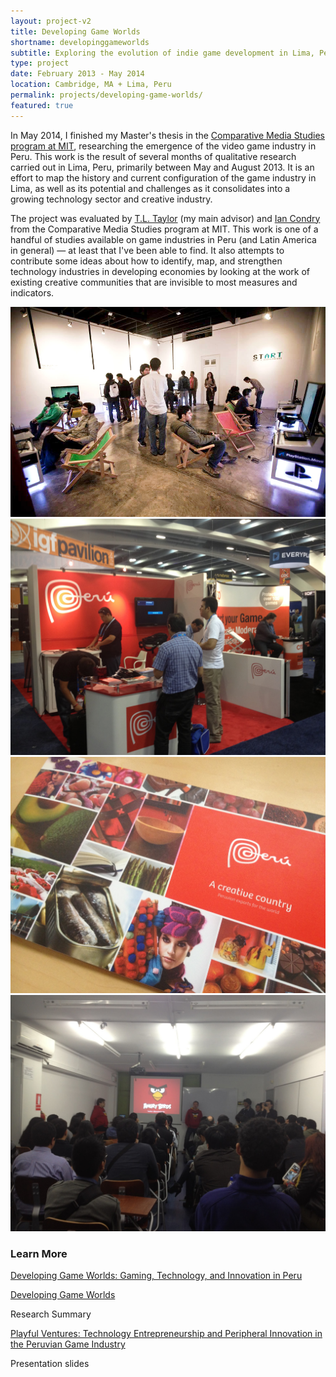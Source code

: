 ```yaml
---
layout: project-v2
title: Developing Game Worlds
shortname: developinggameworlds
subtitle: Exploring the evolution of indie game development in Lima, Peru
type: project
date: February 2013 - May 2014
location: Cambridge, MA + Lima, Peru
permalink: projects/developing-game-worlds/
featured: true
---
```

In May 2014, I finished my Master's thesis in the <a href="http://cmsw.mit.edu">Comparative Media Studies program at MIT</a>, researching the emergence of the video game industry in Peru. This work is the result of several months of qualitative research carried out in Lima, Peru, primarily between May and August 2013. It is an effort to map the history and current configuration of the game industry in Lima, as well as its potential and challenges as it consolidates into a growing technology sector and creative industry.

The project was evaluated by <a href="http://tltaylor.com/">T.L. Taylor</a> (my main advisor) and <a href="http://web.mit.edu/condry/www/">Ian Condry</a> from the Comparative Media Studies program at MIT. This work is one of a handful of studies available on game industries in Peru (and Latin America in general) — at least that I've been able to find. It also attempts to contribute some ideas about how to identify, map, and strengthen technology industries in developing economies by looking at the work of existing creative communities that are invisible to most measures and indicators.

<div class="row project-photos">
	<div class="project-photos_block col-lg-6 col-md-4 col-sm-6 col-xs-12">
		<img src="/files/start.jpg" class="project-photos_picture">
	</div>
	<div class="project-photos_block col-lg-6 col-md-4 col-sm-6 col-xs-12">
		<img src="/files/peru-gdc-setup.jpg" class="project-photos_picture">
	</div>
	<div class="project-photos_block col-lg-6 col-md-4 col-sm-6 col-xs-12">
		<img src="/files/peru-creative-country.JPG" class="project-photos_picture">
	</div>
	<div class="project-photos_block col-lg-6 col-md-4 col-sm-6 col-xs-12">
		<img src="/files/peru-rovio.JPG" class="project-photos_picture">
	</div>
</div>

<h3>Learn More</h3>

<div class="row page-blocks project-resources">
	<div class="col-md-3 col-sm-4 col-xs-6">
		<p class="project-resources_icon"><span class="glyphicon glyphicon-file" aria-hidden="true"></span></p>
		<p><a href="http://marisca.pe/files/EM-DGW-Final.pdf">Developing Game Worlds: Gaming, Technology, and Innovation in Peru</a></p>
	</div>
	<div class="col-md-3 col-sm-4 col-xs-6">
		<p class="project-resources_icon"><span class="glyphicon glyphicon-file" aria-hidden="true"></span></p>
		<p><a href="http://marisca.pe/files/EM-DGW-ResearchSummary.pdf">Developing Game Worlds</a></p>
		<p>Research Summary</p>
	</div>
	<div class="col-md-3 col-sm-4 col-xs-6">
		<p class="project-resources_icon"><span class="glyphicon glyphicon-blackboard" aria-hidden="true"></span></p>
		<p><a href="http://marisca.pe/files/EM-DGW-Presentation.pdf">Playful Ventures: Technology Entrepreneurship and Peripheral Innovation in the Peruvian Game Industry</a></p>
		<p>Presentation slides</p>
	</div>
</div>